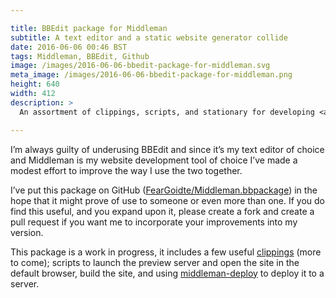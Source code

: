 ```yaml
---

title: BBEdit package for Middleman
subtitle: A text editor and a static website generator collide
date: 2016-06-06 00:46 BST
tags: Middleman, BBEdit, Github
image: /images/2016-06-06-bbedit-package-for-middleman.svg
meta_image: /images/2016-06-06-bbedit-package-for-middleman.png
height: 640
width: 412
description: >
  An assortment of clippings, scripts, and stationary for developing <a href="https://middlemanapp.com">Middleman</a> static websites using the <a href="http://www.barebones.com/products/bbedit/">BBEdit</a> text editor.

---
```


I’m always guilty of underusing BBEdit and since it’s my text editor of choice and Middleman is my website development tool of choice I’ve made a modest effort to improve the way I use the two together.

I’ve put this package on GitHub ([FearGoidte/Middleman.bbpackage](https://github.com/FearGoidte/Middleman.bbpackage)) in the hope that it might prove of use to someone or even more than one. If you do find this useful, and you expand upon it, please create a fork and create a pull request if you want me to incorporate your improvements into my version.

This package is a work in progress, it includes a few useful [clippings](http://www.barebones.com/support/bbedit/clippings_library.html) (more to come); scripts to launch the preview server and open the site in the default browser, build the site, and using [middleman-deploy](https://github.com/middleman-contrib/middleman-deploy) to deploy it to a server.